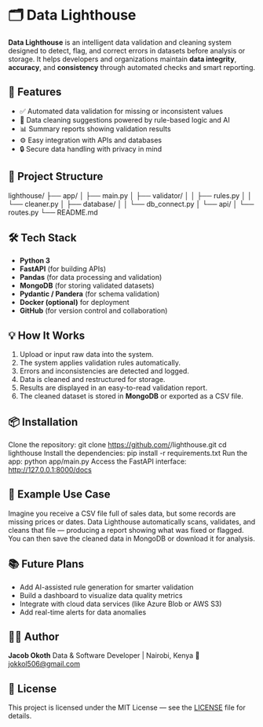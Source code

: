 # 🗂️ Data Lighthouse
**Data Lighthouse** is an intelligent data validation and cleaning system designed to detect, flag, and correct errors in datasets before analysis or storage. It helps developers and organizations maintain **data integrity**, **accuracy**, and **consistency** through automated checks and smart reporting.
## 🚀 Features
- ✅ Automated data validation for missing or inconsistent values
- 🧹 Data cleaning suggestions powered by rule-based logic and AI
- 📊 Summary reports showing validation results
- ⚙️ Easy integration with APIs and databases
- 🔒 Secure data handling with privacy in mind
## 🧩 Project Structure
lighthouse/
├── app/
│   ├── main.py
│   ├── validator/
│   │   ├── rules.py
│   │   └── cleaner.py
│   ├── database/
│   │   └── db_connect.py
│   └── api/
│       └── routes.py
└── README.md
## 🛠️ Tech Stack
- **Python 3**
- **FastAPI** (for building APIs)
- **Pandas** (for data processing and validation)
- **MongoDB** (for storing validated datasets)
- **Pydantic / Pandera** (for schema validation)
- **Docker (optional)** for deployment
- **GitHub** (for version control and collaboration)
## 💡 How It Works
1. Upload or input raw data into the system.
2. The system applies validation rules automatically.
3. Errors and inconsistencies are detected and logged.
4. Data is cleaned and restructured for storage.
5. Results are displayed in an easy-to-read validation report.
6. The cleaned dataset is stored in **MongoDB** or exported as a CSV file.
## 📦 Installation
Clone the repository:
git clone https://github.com/<your-username>/lighthouse.git
cd lighthouse
Install the dependencies:
pip install -r requirements.txt
Run the app:
python app/main.py
Access the FastAPI interface:
http://127.0.0.1:8000/docs
## 🧠 Example Use Case
Imagine you receive a CSV file full of sales data, but some records are missing prices or dates. Data Lighthouse automatically scans, validates, and cleans that file — producing a report showing what was fixed or flagged. You can then save the cleaned data in MongoDB or download it for analysis.
## 📚 Future Plans
- Add AI-assisted rule generation for smarter validation
- Build a dashboard to visualize data quality metrics
- Integrate with cloud data services (like Azure Blob or AWS S3)
- Add real-time alerts for data anomalies
## 👨‍💻 Author
**Jacob Okoth**
Data & Software Developer | Nairobi, Kenya
📧 jokkol506@gmail.com
## 🪪 License
This project is licensed under the MIT License — see the [LICENSE](LICENSE) file for details.
